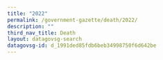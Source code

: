 ```yaml
---
title: "2022"
permalink: /government-gazette/death/2022/
description: ""
third_nav_title: Death
layout: datagovsg-search
datagovsg-id: d_1991ded85fdb6beb34998750f6d642be
---
```

